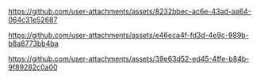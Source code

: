 


https://github.com/user-attachments/assets/8232bbec-ac6e-43ad-aa64-064c31e52687


https://github.com/user-attachments/assets/e46eca4f-fd3d-4e9c-989b-b8a8773bb4ba



https://github.com/user-attachments/assets/39e63d52-ed45-4ffe-b84b-9f89282c0a00

